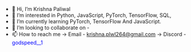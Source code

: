 - 👋 Hi, I’m Krishna Paliwal
- 👀 I’m interested in Python, JavaScript, PyTorch, TensorFlow, SQL, 
- 🌱 I’m currently learning PyTorch, TensorFlow And JavaScript.
- 💞️ I’m looking to collaborate on -
- 📫 How to reach me
-> Email - krishna.plwl264@gmail.com
-> Discord - <span style="color:blue">godspeed__1</span>
<!---
KrishnaPaliwal264/KrishnaPaliwal264 is a ✨ special ✨ repository because its `README.md` (this file) appears on your GitHub profile.
You can click the Preview link to take a look at your changes.
--->

